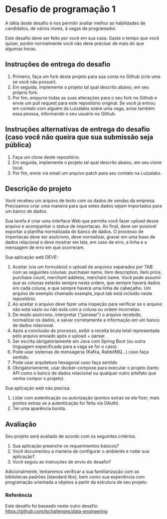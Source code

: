 # Desafio de programação 1
A idéia deste desafio é nos permitir avaliar melhor as habilidades de candidatos, de vários níveis, à vagas de programador.

Este desafio deve ser feito por você em sua casa. Gaste o tempo que você quiser, porém normalmente você não deve precisar de mais do que algumas horas.

## Instruções de entrega do desafio
1. Primeiro, faça um fork deste projeto para sua conta no Github (crie uma se você não possuir).
1. Em seguida, implemente o projeto tal qual descrito abaixo, em seu próprio fork.
1. Por fim, empurre todas as suas alterações para o seu fork no Github e envie um pull request para este repositório original. Se você já entrou em contato com alguém da Luizalabs sobre uma vaga, avise também essa pessoa, informando o seu usuário no Github.

## Instruções alternativas de entrega do desafio (caso você não queira que sua submissão seja pública)
1. Faça um clone deste repositório.
1. Em seguida, implemente o projeto tal qual descrito abaixo, em seu clone local.
1. Por fim, envie via email um arquivo patch para seu contato na Luizalabs.

## Descrição do projeto
Você recebeu um arquivo de texto com os dados de vendas da empresa. Precisamos criar uma maneira para que estes dados sejam importados para um banco de dados.

Sua tarefa é criar uma interface Web que permita você fazer upload desse arquivo e acompanhar o status de importacao. Ao final, deve ser possível exportar a planilha normalizada do banco de dados. O processo de importacao deve ser assícrono, deve normalizar, gravar em uma base de dados relacional e deve mostrar em tela, em caso de erro, a linha e a mensagem de erro em que ocorreram.

Sua aplicação web DEVE:

1. Aceitar (via um formulário) o upload de arquivos separados por TAB com as seguintes colunas: purchaser name, item description, item price, purchase count, merchant address, merchant name. Você pode assumir que as colunas estarão sempre nesta ordem, que sempre haverá dados em cada coluna, e que sempre haverá uma linha de cabeçalho. Um arquivo de exemplo chamado example_input.tab está incluído neste repositório.
1. Ao aceitar o arquivo deve fazer uma inspeção para verificar se o arquivo não esta vazio ou não está com a coluna ou ordem incorretas.
1. De modo assícrono, interpretar ("parsear") o arquivo recebido, normalizar os dados, e salvar corretamente a informação em um banco de dados relacional.
1. Após a conclusão do processo, exibir a receita bruta total representada pelo arquivo enviado após o upload + parser.
1. Ser escrita obrigatoriamente em Java com Spring Boot (ou outra linguagem especificada para a vaga se for o caso).
1. Pode usar sistemas de mensageria (Kafka, RabbitMQ...) caso faça sentido.
1. Pode usar arquitetura hexagonal caso faça sentido
1. Obrigatoriamente, usar docker-compose para executar o projeto (tanto API como o banco de dados relacional ou qualquer outro artefato que venha compor o projeto).

Sua aplicação web não precisa:

1. Lidar com autenticação ou autorização (pontos extras se ela fizer, mais pontos extras se a autenticação for feita via OAuth).
1. Ter uma aparência bonita.

## Avaliação
Seu projeto será avaliado de acordo com os seguintes critérios. 

1. Sua aplicação preenche os requerimentos básicos?
1. Você documentou a maneira de configurar o ambiente e rodar sua aplicação?
1. Você seguiu as instruções de envio do desafio?

Adicionalmente, tentaremos verificar a sua familiarização com as bibliotecas padrões (standard libs), bem como sua experiência com programação orientada a objetos a partir da estrutura de seu projeto.

### Referência

Este desafio foi baseado neste outro desafio: https://github.com/lschallenges/data-engineering
